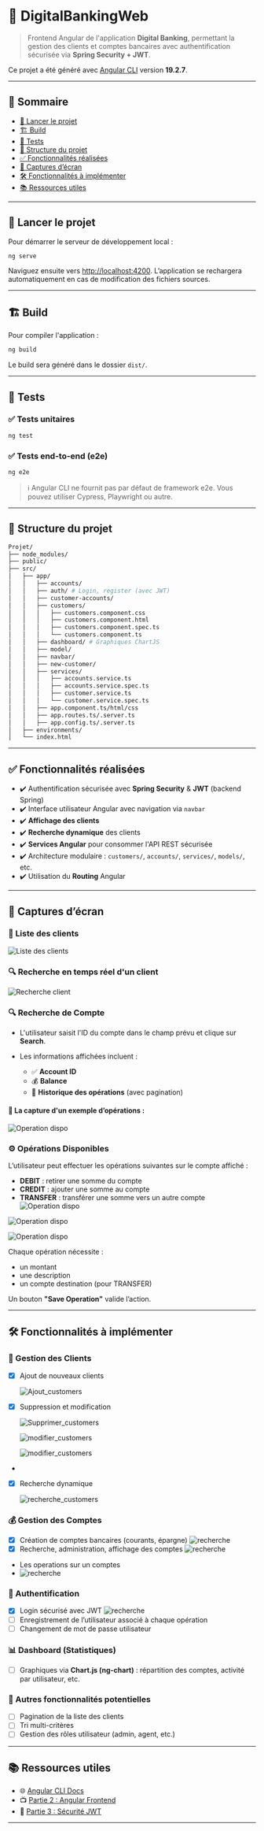 # 📱 DigitalBankingWeb

> Frontend Angular de l'application **Digital Banking**, permettant la gestion des clients et comptes bancaires avec authentification sécurisée via **Spring Security + JWT**.

Ce projet a été généré avec [Angular CLI](https://github.com/angular/angular-cli) version **19.2.7**.

---

## 🧪 Sommaire

* [🚀 Lancer le projet](#-lancer-le-projet)
* [🏗️ Build](#️-build)
* [🧪 Tests](#-tests)
* [📁 Structure du projet](#-structure-du-projet)
* [✅ Fonctionnalités réalisées](#-fonctionnalités-réalisées)
* [📸 Captures d’écran](#-captures-décran)
* [🛠️ Fonctionnalités à implémenter](#️-fonctionnalités-à-implémenter)
* [📚 Ressources utiles](#-ressources-utiles)

---


## 🚀 Lancer le projet

Pour démarrer le serveur de développement local :

```bash
ng serve
```

Naviguez ensuite vers [http://localhost:4200](http://localhost:4200). L’application se rechargera automatiquement en cas de modification des fichiers sources.

---

## 🏗️ Build

Pour compiler l'application :

```bash
ng build
```

Le build sera généré dans le dossier `dist/`.

---

## 🧪 Tests

### ✅ Tests unitaires

```bash
ng test
```

### ✅ Tests end-to-end (e2e)

```bash
ng e2e
```

> ℹ️ Angular CLI ne fournit pas par défaut de framework e2e. Vous pouvez utiliser Cypress, Playwright ou autre.

---

## 📁 Structure du projet

```bash
Projet/
├── node_modules/
├── public/
├── src/
│   ├── app/
│   │   ├── accounts/
│   │   ├── auth/ # Login, register (avec JWT)
│   │   ├── customer-accounts/
│   │   ├── customers/
│   │   │   ├── customers.component.css
│   │   │   ├── customers.component.html
│   │   │   ├── customers.component.spec.ts
│   │   │   └── customers.component.ts
│   │   ├── dashboard/ # Graphiques ChartJS
│   │   ├── model/
│   │   ├── navbar/
│   │   ├── new-customer/
│   │   ├── services/
│   │   │   ├── accounts.service.ts
│   │   │   ├── accounts.service.spec.ts
│   │   │   ├── customer.service.ts
│   │   │   └── customer.service.spec.ts
│   │   ├── app.component.ts/html/css
│   │   ├── app.routes.ts/.server.ts
│   │   ├── app.config.ts/.server.ts
│   ├── environments/
│   └── index.html
```

---

## ✅ Fonctionnalités réalisées

* ✔️ Authentification sécurisée avec **Spring Security** & **JWT** (backend Spring)
* ✔️ Interface utilisateur Angular avec navigation via `navbar`
* ✔️ **Affichage des clients**
* ✔️ **Recherche dynamique** des clients
* ✔️ **Services Angular** pour consommer l'API REST sécurisée
* ✔️ Architecture modulaire : `customers/`, `accounts/`, `services/`, `models/`, etc.
* ✔️ Utilisation du **Routing** Angular

---

## 📸 Captures d’écran


### 🧍 Liste des clients

![Liste des clients](./screenshots/img.png)

### 🔍 Recherche en temps réel d'un client

![Recherche client](./screenshots/img_1.png)


### 🔍 Recherche de Compte

* L'utilisateur saisit l'ID du compte dans le champ prévu et clique sur **Search**.
* Les informations affichées incluent :

  * ✅ **Account ID**
  * 💰 **Balance**
  * 📄 **Historique des opérations** (avec pagination)

#### 📑 La capture d'un exemple d’opérations :

![Operation dispo](./screenshots/img_3.png)


### ⚙️ Opérations Disponibles

L’utilisateur peut effectuer les opérations suivantes sur le compte affiché :

* **DEBIT** : retirer une somme du compte
* **CREDIT** : ajouter une somme au compte
* **TRANSFER** : transférer une somme vers un autre compte
![Operation dispo](./screenshots/img_2.png)

![Operation dispo](./screenshots/img_4.png)

![Operation dispo](./screenshots/img_5.png)

Chaque opération nécessite :

* un montant
* une description
* un compte destination (pour TRANSFER)

Un bouton **"Save Operation"** valide l’action.

---

## 🛠️ Fonctionnalités à implémenter

### 📌 Gestion des Clients

* [x] Ajout de nouveaux clients

  ![Ajout_customers](./screenshots/img_6.png)

* [x] Suppression et modification

  ![Supprimer_customers](./screenshots/img_7.png)

  ![modifier_customers](./screenshots/img_8.png)

  ![modifier_customers](./screenshots/img_9.png)
* 
* [x] Recherche dynamique

  ![recherche_customers](./screenshots/img_10.png)

### 💰 Gestion des Comptes

* [x] Création de comptes bancaires (courants, épargne)
  ![recherche](./screenshots/img_12.png)
* [x] Recherche, administration, affichage des comptes
  ![recherche](./screenshots/img_11.png)
* Les operations sur un comptes
* 
  ![recherche](./screenshots/img_13.png)

### 👤 Authentification

* [x] Login sécurisé avec JWT
  ![recherche](./screenshots/img_14.png)
* [ ] Enregistrement de l’utilisateur associé à chaque opération
* [ ] Changement de mot de passe utilisateur

### 📊 Dashboard (Statistiques)

* [ ] Graphiques via **Chart.js (ng-chart)** : répartition des comptes, activité par utilisateur, etc.

### 🧩 Autres fonctionnalités potentielles

* [ ] Pagination de la liste des clients
* [ ] Tri multi-critères
* [ ] Gestion des rôles utilisateur (admin, agent, etc.)

---

## 📚 Ressources utiles

* 🌐 [Angular CLI Docs](https://angular.dev/tools/cli)
* 📺 [Partie 2 : Angular Frontend](https://www.youtube.com/watch?v=bOoPKctcE0s)
* 🔐 [Partie 3 : Sécurité JWT](https://www.youtube.com/watch?v=n65zFfl9dqA&authuser=0)

---
